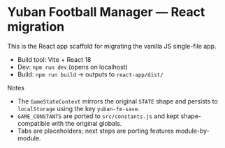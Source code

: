 # Yuban Football Manager — React migration

This is the React app scaffold for migrating the vanilla JS single-file app.

- Build tool: Vite + React 18
- Dev: `npm run dev` (opens on localhost)
- Build: `npm run build` → outputs to `react-app/dist/`

Notes
- The `GameStateContext` mirrors the original `STATE` shape and persists to `localStorage` using the key `yuban-fm-save`.
- `GAME_CONSTANTS` are ported to `src/constants.js` and kept shape-compatible with the original globals.
- Tabs are placeholders; next steps are porting features module-by-module.
